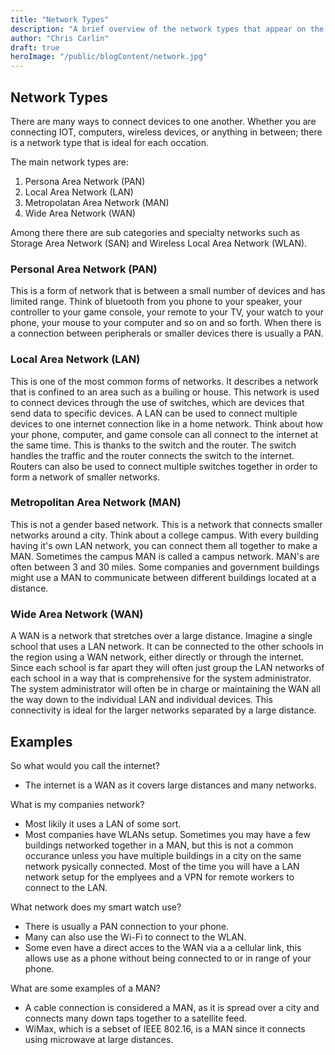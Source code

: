 ```yaml
---
title: "Network Types"
description: "A brief overview of the network types that appear on the A+ certification exam"
author: "Chris Carlin"
draft: true
heroImage: "/public/blogContent/network.jpg"
---
```


## Network Types

There are many ways to connect devices to one another. Whether you are connecting IOT, computers, wireless devices, or anything in between; there is a network type that is ideal for each occation.

The main network types are:
1) Persona Area Network (PAN)
2) Local Area Network (LAN)
3) Metropolatan Area Network (MAN)
4) Wide Area Network (WAN)

Among there there are sub categories and specialty networks such as Storage Area Network (SAN) and Wireless Local Area Network (WLAN).

### Personal Area Network (PAN)
 
This is a form of network that is between a small number of devices and has limited range. Think of bluetooth from you phone to your speaker, your controller to your game console, your remote to your TV, your watch to your phone, your mouse to your computer and so on and so forth. When there is a connection between peripherals or smaller devices there is usually a PAN.

### Local Area Network (LAN)

This is one of the most common forms of networks. It describes a network that is confined to an area such as a builing or house. This network is used to connect devices through the use of switches, which are devices that send data to specific devices. A LAN can be used to connect multiple devices to one internet connection like in a home network. Think about how your phone, computer, and game console can all connect to the internet at the same time. This is thanks to the switch and the router. The switch handles the traffic and the router connects the switch to the internet. Routers can also be used to connect multiple switches together in order to form a network of smaller networks.

### Metropolitan Area Network (MAN)

This is not a gender based network. This is a network that connects smaller networks around a city. Think about a college campus. With every building having it's own LAN network, you can connect them all together to make a MAN. Sometimes the campus MAN is called a campus network. MAN's are often between 3 and 30 miles. Some companies and government buildings might use a MAN to communicate between different buildings located at a distance. 

### Wide Area Network (WAN)

A WAN is a network that stretches over a large distance. Imagine a single school that uses a LAN network. It can be connected to the other schools in the region using a WAN network, either directly or through the internet. Since each school is far apart they will often just group the LAN networks of each school in a way that is comprehensive for the system administrator. The system administrator will often be in charge or maintaining the WAN all the way down to the individual LAN and individual devices. This connectivity is ideal for the larger networks separated by a large distance.

## Examples

So what would you call the internet? 
- The internet is a WAN as it covers large distances and many networks.

What is my companies network?
- Most likily it uses a LAN of some sort. 
- Most companies have WLANs setup. Sometimes you may have a few buildings networked together in a MAN, but this is not a common occurance unless you have multiple buildings in a city on the same network pysically connected. Most of the time you will have a LAN network setup for the emplyees and a VPN for remote workers to connect to the LAN. 

What network does my smart watch use? 
- There is usually a PAN connection to your phone. 
- Many can also use the Wi-Fi to connect to the WLAN.
- Some even have a direct acces to the WAN via a a cellular link, this allows use as a phone without being connected to or in range of your phone.

What are some examples of a MAN?
- A cable connection is considered a MAN, as it is spread over a city and connects many down taps together to a satellite feed.
- WiMax, which is a sebset of IEEE 802.16, is a MAN since it connects using microwave at large distances.

